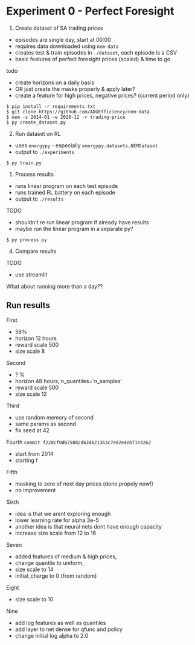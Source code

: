 # Experiment 0 - Perfect Foresight

1. Create dataset of SA trading prices
- episodes are single day, start at 00:00
- requires data downloaded using `nem-data`
- creates test & train episodes in `./dataset`, each episode is a CSV
- basic features of perfect foresight prices (scaled) & time to go

todo
- create horizons on a daily basis
- OR just create the masks properly & apply later?
- create a feature for high prices, negative prices? (current period only)

```
$ pip install -r requirements.txt
$ git clone https://github.com/ADGEfficiency/nem-data
$ nem -s 2014-01 -e 2020-12 -r trading-price
$ py create_dataset.py
```

2. Run dataset on RL
- uses `energypy` - especially `energypy.datasets.NEMDataset`
- output to `./experiments`

```
$ py train.py
```

1. Process results
- runs linear program on each test episode
- runs trained RL battery on each episode
- output to `./results`

TODO
- shouldn't re run linear program if already have results
- maybe run the linear program in a separate py?

```
$ py process.py
```

4. Compare results

TODO
- use streamlit

What about running more than a day??


## Run results

First
- 58%
- horizon 12 hours
- reward scale 500
- size scale 8

Second
- ? %
- horizon 48 hours, n_quantiles='n_samples'
- reward scale 500
- size scale 12

Third
- use random memory of second
- same params as second
- fix seed at 42

Fourth `commit f22dcf0d675082d634621363c7e02e4eb71e3262`
- start from 2014
- starting f

Fifth 
- masking to zero of next day prices (done propely now!)
- no improvement

Sixth
- idea is that we arent exploring enough
- lower learning rate for alpha 3e-5
- another idea is that neural nets dont have enough capacity 
- increase size scale from 12 to 16

Seven
- added features of medium & high prices,
- change quantile to uniform,
- size scale to 14
- initial_charge to 0 (from random)

Eight
- size scale to 10

Nine
- add log features as well as quantiles
- add layer to net dense for qfunc and policy
- change initial log alpha to 2.0
